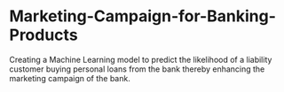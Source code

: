 # Marketing-Campaign-for-Banking-Products
Creating a Machine Learning model to predict the likelihood of a liability customer buying personal loans from the bank thereby enhancing the marketing campaign of the bank.
